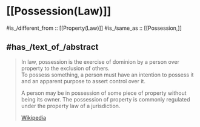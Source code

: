 
# [[Possession(Law)]] 

#is_/different_from :: [[Property(Law)]] 
#is_/same_as :: [[Possession,]]

## #has_/text_of_/abstract 

> In law, possession is the exercise of dominion by a person over property to the exclusion of others.  
> To possess something, a person must have an intention to possess it 
> and an apparent purpose to assert control over it. 
> 
> A person may be in possession of some piece of property without being its owner. 
> The possession of property is commonly regulated under the property law of a jurisdiction.
>
> [Wikipedia](https://en.wikipedia.org/wiki/Possession%20(law)) 

